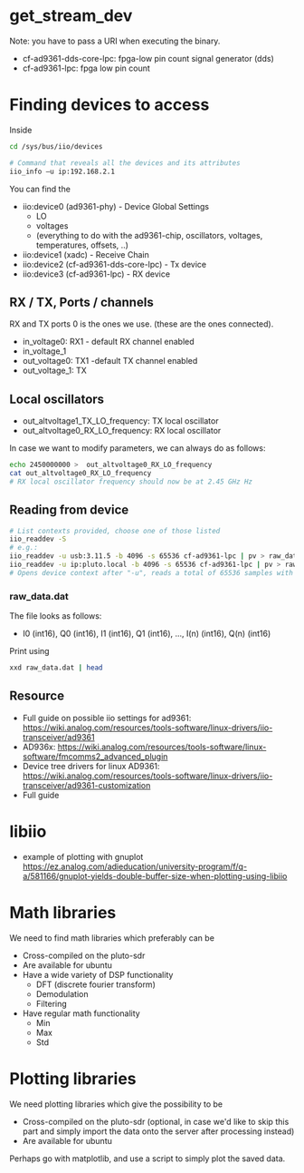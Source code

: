 # get_stream_dev
Note: you have to pass a URI when executing the binary.

- cf-ad9361-dds-core-lpc: fpga-low pin count signal generator (dds)
- cf-ad9361-lpc: fpga low pin count

# Finding devices to access
Inside
```bash
cd /sys/bus/iio/devices

# Command that reveals all the devices and its attributes
iio_info –u ip:192.168.2.1
```
You can find the 
- iio:device0 (ad9361-phy) - Device Global Settings
    - LO 
    - voltages
    - (everything to do with the ad9361-chip, oscillators, voltages, temperatures, offsets, ..)
- iio:device1 (xadc) - Receive Chain
- iio:device2 (cf-ad9361-dds-core-lpc) - Tx device
- iio:device3 (cf-ad9361-lpc) - RX device

## RX / TX, Ports / channels
RX and TX ports 0 is the ones we use. (these are the ones connected).
- in_voltage0: RX1 - default RX channel enabled
- in_voltage_1
- out_voltage0: TX1 -default TX channel enabled
- out_voltage_1: TX

## Local oscillators
- out_altvoltage1_TX_LO_frequency: TX local oscillator
- out_altvoltage0_RX_LO_frequency: RX local oscillator

In case we want to modify parameters, we can always do as follows:
```bash
echo 2450000000 >  out_altvoltage0_RX_LO_frequency
cat out_altvoltage0_RX_LO_frequency
# RX local oscillator frequency should now be at 2.45 GHz Hz
```

## Reading from device
```bash
# List contexts provided, choose one of those listed
iio_readdev -S
# e.g.:
iio_readdev -u usb:3.11.5 -b 4096 -s 65536 cf-ad9361-lpc | pv > raw_data.dat
iio_readdev -u ip:pluto.local -b 4096 -s 65536 cf-ad9361-lpc | pv > raw_data.dat
# Opens device context after "-u", reads a total of 65536 samples with buffer sizes of 4096.
```

### raw_data.dat
The file looks as follows:
- I0 (int16), Q0 (int16), I1 (int16), Q1 (int16), ..., I(n) (int16), Q(n) (int16)

Print using
```bash
xxd raw_data.dat | head
```


## Resource
-  Full guide on possible iio settings for ad9361: https://wiki.analog.com/resources/tools-software/linux-drivers/iio-transceiver/ad9361
- AD936x: https://wiki.analog.com/resources/tools-software/linux-software/fmcomms2_advanced_plugin
- Device tree drivers for linux AD9361: https://wiki.analog.com/resources/tools-software/linux-drivers/iio-transceiver/ad9361-customization
- Full guide

# libiio
- example of plotting with gnuplot https://ez.analog.com/adieducation/university-program/f/q-a/581166/gnuplot-yields-double-buffer-size-when-plotting-using-libiio

# Math libraries
We need to find math libraries which preferably can be
- Cross-compiled on the pluto-sdr
- Are available for ubuntu
- Have a wide variety of DSP functionality
    - DFT (discrete fourier transform)
    - Demodulation
    - Filtering
- Have regular math functionality
    - Min
    - Max
    - Std

# Plotting libraries
We need plotting libraries which give the possibility to be
- Cross-compiled on the pluto-sdr (optional, in case we'd like to skip this part and simply import the data onto the server after processing instead)
- Are available for ubuntu

Perhaps go with matplotlib, and use a script to simply plot the saved data.
